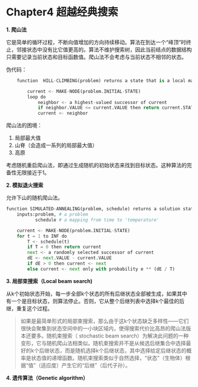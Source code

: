 # Chapter4 超越经典搜索

**1. 爬山法**

它是简单的循环过程，不断向值增加的方向持续移动。算法在到达一个“峰顶”时终止，邻接状态中没有比它值更高的。算法不维护搜索树，因此当前结点的数据结构只需要记录当前状态和目标函数值。爬山法不会考虑与当前状态不相邻的状态。

伪代码：

``` python
    function  HILL-CLIMBING(problem) returns a state that is a local maximum

        current <- MAKE-NODE(problem.INITIAL-STATE)
        loop do 
            neighbor <- a highest-valued successor of current
            if neighbor.VALUE <= current.VALUE then return current.STATE
            current <- neighbor
```

爬山法的困境：
1. 局部最大值
2. 山脊（会造成一系列的局部最大值）
3. 高原

考虑随机重启爬山法，即通过生成随机的初始状态来找到目标状态。这种算法的完备性无限接近于1。

**2. 模拟退火搜索**

允许下山的随机爬山法。

``` python
function SIMULATED-ANNEALING(problem, schedule) returns a solution state 
    inputs:problem, # a problem 
           schedule # a mapping from time to 'temperature'

    current <- MAKE-NODE(problem.INITIAL-STATE)
    for t = 1 to INF do
        T <- schedule(t)
        if T = 0 then return current
        next <- a randomly selected successor of current 
        dE <- next.VALUE - current.VALUE
        if dE > 0 then current <- next
        else current <- next only with probability e ** (dE / T)
```

**3. 局部束搜索（Local beam search)**

从k个初始状态开始，每一步全部k个状态的所有后继状态全部被生成，如果其中有一个是目标状态，则算法停止。否则，它从整个后继列表中选择k个最佳的后继，重复这个过程。

>如果是最简单形式的局部束搜索，那么由于这k个状态缺乏多样性——它们很快会聚集到状态空间中的一小块区域内，使得搜索代价比高昂的爬山法版本还要多。随机束搜索（ stochastic beam search）为解决此问题的一种变形，它与随机爬山法相类似。随机束搜索并不是从候选后继集合中选择最好的k个后继状态，而是随机选择k个后继状态，其中选择给定后继状态的概率是状态值的递增函数。随机束搜索类似于自然选择，“状态”（生物体）根据“值”（适应度）产生它的“后继”（后代子孙）。

**4. 遗传算法（Genetic algorithm）**

